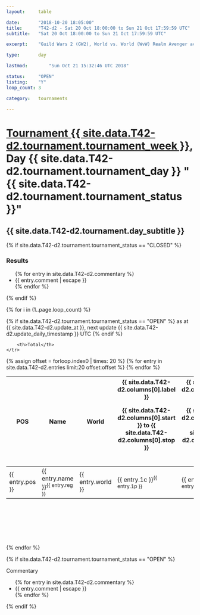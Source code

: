 ```yaml
---
layout: 	table

date: 		"2018-10-20 18:05:00"
title: 		"T42-d2 - Sat 20 Oct 18:00:00 to Sun 21 Oct 17:59:59 UTC"
subtitle: 	"Sat 20 Oct 18:00:00 to Sun 21 Oct 17:59:59 UTC"

excerpt:    "Guild Wars 2 (GW2), World vs. World (WvW) Realm Avenger achivement Tournament. \"Every Kill Counts\""

type:       day

lastmod: 		"Sun Oct 21 15:32:46 UTC 2018"

status:     "OPEN"
listing:    "Y"
loop_count: 3

category: 	tournaments

---
```

<div class="table_header">
    <h1><a href="{{ site.data.T42-d2.tournament.week_url }}">Tournament {{ site.data.T42-d2.tournament.tournament_week }}</a>, Day {{ site.data.T42-d2.tournament.tournament_day }} "{{ site.data.T42-d2.tournament.tournament_status }}"</h1>
    <h2>{{ site.data.T42-d2.tournament.day_subtitle }}</h2> 
</div>

{% if site.data.T42-d2.tournament.tournament_status == "CLOSED" %} 
<div class="commentary">
  <h3>Results</h3>
  <ul>
    {% for entry in site.data.T42-d2.commentary %}
    <li class="commentary_list">{{ entry.comment | escape }}</li>
    {% endfor %}
  </ul>
</div>
{% endif %}


{% for i in (1..page.loop_count) %}

{% if site.data.T42-d2.tournament.tournament_status == "OPEN" %} 
<span class="table_nextupdate">as at {{ site.data.T42-d2.update_at }}, next update {{ site.data.T42-d2.update_daily_timestamp }} UTC</span> 
{% endif %}

<table class="day_table">
  <colgroup>
    <col style="width:18px">
    <col style="width:55px">
    <col style="width:55px">
    <col style="width:12px">
    <col style="width:12px">
    <col style="width:12px">
    <col style="width:12px">
    <col style="width:12px">
    <col style="width:12px">
    <col style="width:12px">
    <col style="width:12px">
    <col style="width:12px">
    <col style="width:12px">
    <col style="width:12px">
    <col style="width:12px">
    <col style="width:12px">
    <col style="width:12px">
    <col style="width:12px">
    <col style="width:12px">
    <col style="width:12px">
    <col style="width:12px">
    <col style="width:12px">
    <col style="width:12px">
    <col style="width:12px">
    <col style="width:12px">
    <col style="width:12px">
    <col style="width:12px">
    <col style="width:18px">
  </colgroup>  
  <thead>
    <tr>
        <th>POS</th>
        <th class="AlignLeft">Name</th>
        <th class="AlignLeft">World</th>

<th><div class="label">{{ site.data.T42-d2.columns[0].label }}<p class="onhover">{{ site.data.T42-d2.columns[0].start }} to {{ site.data.T42-d2.columns[0].stop }}</p></div>​</th>
<th><div class="label">{{ site.data.T42-d2.columns[1].label }}<p class="onhover">{{ site.data.T42-d2.columns[1].start }} to {{ site.data.T42-d2.columns[1].stop }}</p></div>​</th>
<th><div class="label">{{ site.data.T42-d2.columns[2].label }}<p class="onhover">{{ site.data.T42-d2.columns[2].start }} to {{ site.data.T42-d2.columns[2].stop }}</p></div>​</th>
<th><div class="label">{{ site.data.T42-d2.columns[3].label }}<p class="onhover">{{ site.data.T42-d2.columns[3].start }} to {{ site.data.T42-d2.columns[3].stop }}</p></div>​</th>
<th><div class="label">{{ site.data.T42-d2.columns[4].label }}<p class="onhover">{{ site.data.T42-d2.columns[4].start }} to {{ site.data.T42-d2.columns[4].stop }}</p></div>​</th>
<th><div class="label">{{ site.data.T42-d2.columns[5].label }}<p class="onhover">{{ site.data.T42-d2.columns[5].start }} to {{ site.data.T42-d2.columns[5].stop }}</p></div>​</th>
<th><div class="label">{{ site.data.T42-d2.columns[6].label }}<p class="onhover">{{ site.data.T42-d2.columns[6].start }} to {{ site.data.T42-d2.columns[6].stop }}</p></div>​</th>
<th><div class="label">{{ site.data.T42-d2.columns[7].label }}<p class="onhover">{{ site.data.T42-d2.columns[7].start }} to {{ site.data.T42-d2.columns[7].stop }}</p></div>​</th>
<th><div class="label">{{ site.data.T42-d2.columns[8].label }}<p class="onhover">{{ site.data.T42-d2.columns[8].start }} to {{ site.data.T42-d2.columns[8].stop }}</p></div>​</th>
<th><div class="label">{{ site.data.T42-d2.columns[9].label }}<p class="onhover">{{ site.data.T42-d2.columns[9].start }} to {{ site.data.T42-d2.columns[9].stop }}</p></div>​</th>
<th><div class="label">{{ site.data.T42-d2.columns[10].label }}<p class="onhover">{{ site.data.T42-d2.columns[10].start }} to {{ site.data.T42-d2.columns[10].stop }}</p></div>​</th>

<th><div class="label">{{ site.data.T42-d2.columns[11].label }}<p class="onhover">{{ site.data.T42-d2.columns[11].start }} to {{ site.data.T42-d2.columns[11].stop }}</p></div>​</th>
<th><div class="label">{{ site.data.T42-d2.columns[12].label }}<p class="onhover">{{ site.data.T42-d2.columns[12].start }} to {{ site.data.T42-d2.columns[12].stop }}</p></div>​</th>
<th><div class="label">{{ site.data.T42-d2.columns[13].label }}<p class="onhover">{{ site.data.T42-d2.columns[13].start }} to {{ site.data.T42-d2.columns[13].stop }}</p></div>​</th>
<th><div class="label">{{ site.data.T42-d2.columns[14].label }}<p class="onhover">{{ site.data.T42-d2.columns[14].start }} to {{ site.data.T42-d2.columns[14].stop }}</p></div>​</th>
<th><div class="label">{{ site.data.T42-d2.columns[15].label }}<p class="onhover">{{ site.data.T42-d2.columns[15].start }} to {{ site.data.T42-d2.columns[15].stop }}</p></div>​</th>
<th><div class="label">{{ site.data.T42-d2.columns[16].label }}<p class="onhover">{{ site.data.T42-d2.columns[16].start }} to {{ site.data.T42-d2.columns[16].stop }}</p></div>​</th>
<th><div class="label">{{ site.data.T42-d2.columns[17].label }}<p class="onhover">{{ site.data.T42-d2.columns[17].start }} to {{ site.data.T42-d2.columns[17].stop }}</p></div>​</th>
<th><div class="label">{{ site.data.T42-d2.columns[18].label }}<p class="onhover">{{ site.data.T42-d2.columns[18].start }} to {{ site.data.T42-d2.columns[18].stop }}</p></div>​</th>
<th><div class="label">{{ site.data.T42-d2.columns[19].label }}<p class="onhover">{{ site.data.T42-d2.columns[19].start }} to {{ site.data.T42-d2.columns[19].stop }}</p></div>​</th>
<th><div class="label">{{ site.data.T42-d2.columns[20].label }}<p class="onhover">{{ site.data.T42-d2.columns[20].start }} to {{ site.data.T42-d2.columns[20].stop }}</p></div>​</th>

<th><div class="label">{{ site.data.T42-d2.columns[21].label }}<p class="onhover">{{ site.data.T42-d2.columns[21].start }} to {{ site.data.T42-d2.columns[21].stop }}</p></div>​</th>
<th><div class="label">{{ site.data.T42-d2.columns[22].label }}<p class="onhover">{{ site.data.T42-d2.columns[22].start }} to {{ site.data.T42-d2.columns[22].stop }}</p></div>​</th>
<th><div class="label">{{ site.data.T42-d2.columns[23].label }}<p class="onhover">{{ site.data.T42-d2.columns[23].start }} to {{ site.data.T42-d2.columns[23].stop }}</p></div>​</th>

        <th>Total</th>
    </tr>
  </thead>
  {% assign offset = forloop.index0 | times: 20 %}
<tbody>
{% for entry in site.data.T42-d2.entries limit:20 offset:offset %}
  <tr>
    <td class="pl{{ entry.pos }}">{{ entry.pos }}</td>
    <td class="AlignLeft">{{ entry.name }}<sup>{{ entry.reg }}</sup></td>
    <td class="AlignLeft">{{ entry.world }}</td>
    <td class="pl{{ entry.1p }}">{{ entry.1c }}<sup>{{ entry.1p }}</sup></td>
    <td class="pl{{ entry.2p }}">{{ entry.2c }}<sup>{{ entry.2p }}</sup></td>
    <td class="pl{{ entry.3p }}">{{ entry.3c }}<sup>{{ entry.3p }}</sup></td>
    <td class="pl{{ entry.4p }}">{{ entry.4c }}<sup>{{ entry.4p }}</sup></td>
    <td class="pl{{ entry.5p }}">{{ entry.5c }}<sup>{{ entry.5p }}</sup></td>
    <td class="pl{{ entry.6p }}">{{ entry.6c }}<sup>{{ entry.6p }}</sup></td>
    <td class="pl{{ entry.7p }}">{{ entry.7c }}<sup>{{ entry.7p }}</sup></td>
    <td class="pl{{ entry.8p }}">{{ entry.8c }}<sup>{{ entry.8p }}</sup></td>
    <td class="pl{{ entry.9p }}">{{ entry.9c }}<sup>{{ entry.9p }}</sup></td>
    <td class="pl{{ entry.10p }}">{{ entry.10c }}<sup>{{ entry.10p }}</sup></td>
    <td class="pl{{ entry.11p }}">{{ entry.11c }}<sup>{{ entry.11p }}</sup></td>
    <td class="pl{{ entry.12p }}">{{ entry.12c }}<sup>{{ entry.12p }}</sup></td>
    <td class="pl{{ entry.13p }}">{{ entry.13c }}<sup>{{ entry.13p }}</sup></td>
    <td class="pl{{ entry.14p }}">{{ entry.14c }}<sup>{{ entry.14p }}</sup></td>
    <td class="pl{{ entry.15p }}">{{ entry.15c }}<sup>{{ entry.15p }}</sup></td>
    <td class="pl{{ entry.16p }}">{{ entry.16c }}<sup>{{ entry.16p }}</sup></td>
    <td class="pl{{ entry.17p }}">{{ entry.17c }}<sup>{{ entry.17p }}</sup></td>
    <td class="pl{{ entry.18p }}">{{ entry.18c }}<sup>{{ entry.18p }}</sup></td>
    <td class="pl{{ entry.19p }}">{{ entry.19c }}<sup>{{ entry.19p }}</sup></td>
    <td class="pl{{ entry.20p }}">{{ entry.20c }}<sup>{{ entry.20p }}</sup></td>
    <td class="pl{{ entry.21p }}">{{ entry.21c }}<sup>{{ entry.21p }}</sup></td>
    <td class="pl{{ entry.22p }}">{{ entry.22c }}<sup>{{ entry.22p }}</sup></td>
    <td class="pl{{ entry.23p }}">{{ entry.23c }}<sup>{{ entry.23p }}</sup></td>
    <td class="pl{{ entry.24p }}">{{ entry.24c }}<sup>{{ entry.24p }}</sup></td>
    <td>{{ entry.total }}</td>
  </tr>
{% endfor %}  
</tbody>
</table>
<div class="leaderboard">
  <script async src="//pagead2.googlesyndication.com/pagead/js/adsbygoogle.js"></script>
  <!-- 728x90 -->
  <ins class="adsbygoogle"
       style="display:inline-block;width:728px;height:90px"
       data-ad-client="ca-pub-3274917281288240"
       data-ad-slot="3870538733"></ins>
  <script>
  (adsbygoogle = window.adsbygoogle || []).push({});
  </script>    
</div>
<br />
{% endfor %}

{% if site.data.T42-d2.tournament.tournament_status == "OPEN" %} 
<div class="commentary">
  <span class="commentary_title">Commentary</span>
  <ul>
    {% for entry in site.data.T42-d2.commentary %}
    <li class="commentary_list">{{ entry.comment | escape }}</li>
    {% endfor %}
  </ul>
</div>
{% endif %}


